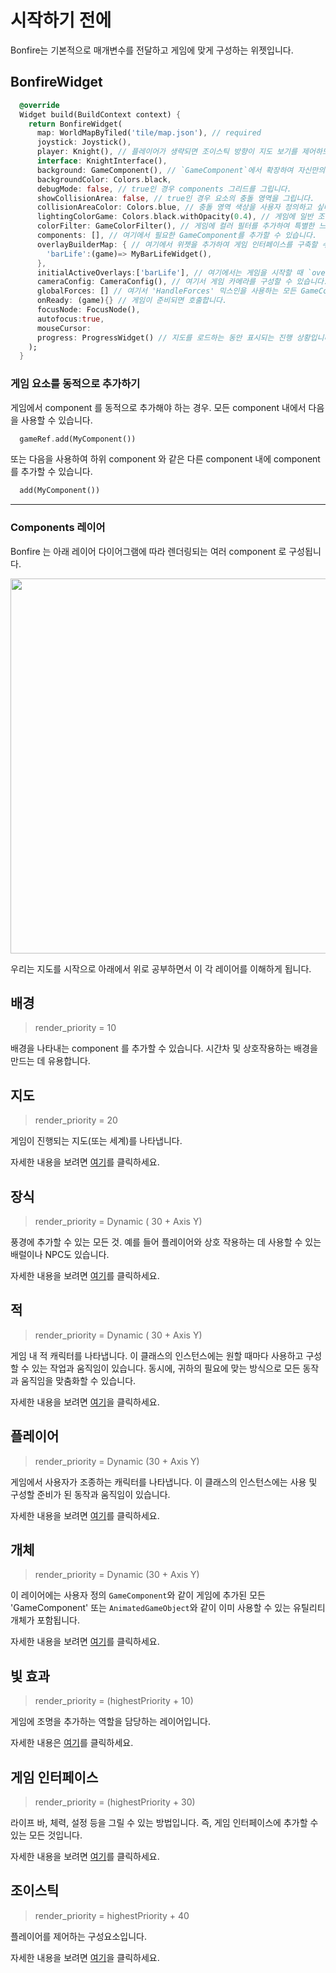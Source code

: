 # 시작하기 전에

Bonfire는 기본적으로 매개변수를 전달하고 게임에 맞게 구성하는 위젯입니다.


## BonfireWidget

```dart
  @override
  Widget build(BuildContext context) {
    return BonfireWidget(
      map: WorldMapByTiled('tile/map.json'), // required
      joystick: Joystick(), 
      player: Knight(), // 플레이어가 생략되면 조이스틱 방향이 지도 보기를 제어하므로 지도를 만드는 과정에서 매우 유용합니다.
      interface: KnightInterface(),
      background: GameComponent(), // `GameComponent`에서 확장하여 자신만의 배경을 만들 수 있습니다(예: 시간차 사용).
      backgroundColor: Colors.black,
      debugMode: false, // true인 경우 components 그리드를 그립니다.
      showCollisionArea: false, // true인 경우 요소의 충돌 영역을 그립니다.
      collisionAreaColor: Colors.blue, // 충돌 영역 색상을 사용자 정의하고 싶다면 여기를 수정하세요.
      lightingColorGame: Colors.black.withOpacity(0.4), // 게임에 일반 조명을 추가하려는 경우 여기를 수정하세요.
      colorFilter: GameColorFilter(), // 게임에 컬러 필터를 추가하여 특별한 느낌을 줄 수 있습니다.
      components: [], // 여기에서 필요한 GameComponent를 추가할 수 있습니다.
      overlayBuilderMap: { // 여기에서 위젯을 추가하여 게임 인터페이스를 구축할 수 있습니다.
        'barLife':(game)=> MyBarLifeWidget(),
      },
      initialActiveOverlays:['barLife'], // 여기에서는 게임을 시작할 때 `overlayBuilderMap`에 전달된 인터페이스가 표시될 수 있도록 정의합니다.
      cameraConfig: CameraConfig(), // 여기서 게임 카메라를 구성할 수 있습니다. 줌, 속도 등을 설정할 수 있습니다.
      globalForces: [] // 여기서 'HandleForces' 믹스인을 사용하는 모든 GameComponents에 영향을 미치는 가속도(Acceleration Force 2D), 저항(ResistenceForce2D) 또는 선형(LinearForce2D)과 같은 힘을 추가할 수 있습니다.
      onReady: (game){} // 게임이 준비되면 호출합니다.
      focusNode: FocusNode(),
      autofocus:true,
      mouseCursor:
      progress: ProgressWidget() // 지도를 로드하는 동안 표시되는 진행 상황입니다.
    );
  }
```

### 게임 요소를 동적으로 추가하기

게임에서 component 를 동적으로 추가해야 하는 경우. 모든 component 내에서 다음을 사용할 수 있습니다.

```dart
  gameRef.add(MyComponent())
```

또는 다음을 사용하여 하위 component 와 같은 다른 component 내에 component 를 추가할 수 있습니다.

```dart
  add(MyComponent())
```

---

### Components 레이어

Bonfire 는 아래 레이어 다이어그램에 따라 렌더링되는 여러 component 로 구성됩니다.

<img src="_media/layers.png" width="600"/>

우리는 지도를 시작으로 아래에서 위로 공부하면서 이 각 레이어를 이해하게 됩니다.

## 배경

> render_priority = 10

배경을 나타내는 component 를 추가할 수 있습니다. 시간차 및 상호작용하는 배경을 만드는 데 유용합니다.

## 지도

> render_priority = 20

게임이 진행되는 지도(또는 세계)를 나타냅니다.

자세한 내용을 보려면 [여기](Map)를 클릭하세요.

## 장식

> render_priority = Dynamic ( 30 + Axis Y)

풍경에 추가할 수 있는 모든 것. 예를 들어 플레이어와 상호 작용하는 데 사용할 수 있는 배럴이나 NPC도 있습니다.

자세한 내용을 보려면 [여기](Decoration)를 클릭하세요.

## 적

> render_priority = Dynamic ( 30 + Axis Y)

게임 내 적 캐릭터를 나타냅니다. 이 클래스의 인스턴스에는 원할 때마다 사용하고 구성할 수 있는 작업과 움직임이 있습니다. 동시에, 귀하의 필요에 맞는 방식으로 모든 동작과 움직임을 맞춤화할 수 있습니다.

자세한 내용을 보려면 [여기](Enemy)을 클릭하세요.

## 플레이어

> render_priority = Dynamic (30 + Axis Y)

게임에서 사용자가 조종하는 캐릭터를 나타냅니다. 이 클래스의 인스턴스에는 사용 및 구성할 준비가 된 동작과 움직임이 있습니다.

자세한 내용을 보려면 [여기](Player)를 클릭하세요.

## 개체

> render_priority = Dynamic (30 +  Axis Y)

이 레이어에는 사용자 정의 `GameComponent`와 같이 게임에 추가된 모든 'GameComponent' 또는 `AnimatedGameObject`와 같이 이미 사용할 수 있는 유틸리티 개체가 포함됩니다.

자세한 내용을 보려면 [여기](Objects)를 클릭하세요.

## 빛 효과

> render_priority = (highestPriority + 10)

게임에 조명을 추가하는 역할을 담당하는 레이어입니다.

자세한 내용은 [여기](lighting)를 클릭하세요.

## 게임 인터페이스

> render_priority = (highestPriority + 30)

라이프 바, 체력, 설정 등을 그릴 수 있는 방법입니다. 즉, 게임 인터페이스에 추가할 수 있는 모든 것입니다.

자세한 내용을 보려면 [여기](game_interface)를 클릭하세요.

## 조이스틱

> render_priority = highestPriority + 40

플레이어를 제어하는 구성요소입니다.

자세한 내용을 보려면 [여기](joystick)을 클릭하세요.
